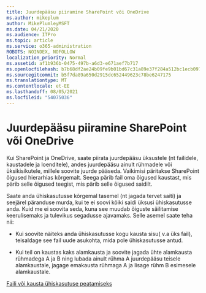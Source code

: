 ```yaml
---
title: Juurdepääsu piiramine SharePoint või OneDrive
ms.author: mikeplum
author: MikePlumleyMSFT
ms.date: 04/21/2020
ms.audience: ITPro
ms.topic: article
ms.service: o365-administration
ROBOTS: NOINDEX, NOFOLLOW
localization_priority: Normal
ms.assetid: af1b936b-0475-497b-a6d3-e671aef7b717
ms.openlocfilehash: b7b68df2ae24b09fe9b01bd67c31a89e37f284a512bc1ecb097ef52fae5ae7d6
ms.sourcegitcommit: b5f7da89a650d2915dc652449623c78be6247175
ms.translationtype: MT
ms.contentlocale: et-EE
ms.lasthandoff: 08/05/2021
ms.locfileid: "54075036"
---
```

# <a name="restrict-access-in-sharepoint-or-onedrive"></a>Juurdepääsu piiramine SharePoint või OneDrive

Kui SharePoint ja OneDrive, saate piirata juurdepääsu üksustele (nt failidele, kaustadele ja loenditele), andes juurdepääsu ainult rühmadele või üksikisikutele, millele soovite juurde pääseda. Vaikimisi päritakse SharePoint õigused hierarhias kõrgemalt. Seega pärib fail oma õigused kaustast, mis pärib selle õigused teegist, mis pärib selle õigused saidilt.
  
Saate anda ühiskasutusse kõrgemal tasemel (nt jagada tervet saiti) ja seejärel päranduse murda, kui te ei soovi kõiki saidi üksusi ühiskasutusse anda. Kuid me ei soovita seda, kuna see muudab õiguste säilitamise keerulisemaks ja tulevikus segadusse ajavamaks. Selle asemel saate teha nii:
  
- Kui soovite näiteks anda ühiskasutusse kogu kausta sisu( v.a üks fail), teisaldage see fail uude asukohta, mida pole ühiskasutusse antud.
    
- Kui teil on kaustas kaks alamkausta ja soovite jagada ühte alamkausta rühmadega A ja B ning lubada ainult rühma A juurdepääsu teisele alamkaustale, jagage emakausta rühmaga A ja lisage rühm B esimesele alamkaustale.
    
[Faili või kausta ühiskasutuse peatamiseks ](https://go.microsoft.com/fwlink/?linkid=2008861)
  

